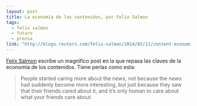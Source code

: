 ```yaml
---
layout: post
title: La economía de los contenidos, por Felix Salmon
tags: 
  - felix salmon
  - futuro
  - prensa
link: "http://blogs.reuters.com/felix-salmon/2014/02/11/content-economics-part-5-news"
---
```

[Felix Salmon](http://blogs.reuters.com/felix-salmon/2014/02/11/content-economics-part-5-news) escribe un magnífico post en la que repasa las claves de la economía de los contenidos. Tiene perlas como esta:

  > People started caring more about the news, not because the news had suddenly become more interesting, but just because they saw that their friends cared about it, and it’s only human to care about what your friends care about.

 

